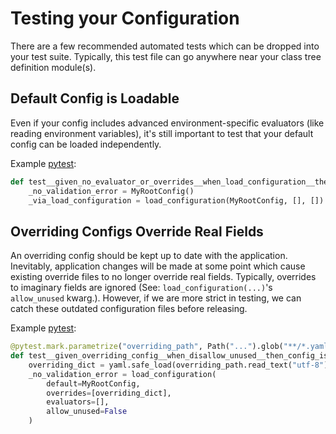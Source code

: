 # Testing your Configuration

There are a few recommended automated tests which can be dropped into your test suite. Typically, this test file
can go anywhere near your class tree definition module(s).

## Default Config is Loadable

Even if your config includes advanced environment-specific evaluators (like reading environment variables), it's still
important to test that your default config can be loaded independently.

Example [pytest](https://docs.pytest.org/en/stable/):

```python
def test__given_no_evaluator_or_overrides__when_load_configuration__then_defaults_are_used():
    _no_validation_error = MyRootConfig()
    _via_load_configuration = load_configuration(MyRootConfig, [], [])
```

## Overriding Configs Override Real Fields

An overriding config should be kept up to date with the application. Inevitably, application changes will be made at
some point which cause existing override files to no longer override real fields. Typically, overrides to imaginary
fields are ignored (See: `load_configuration(...)`'s `allow_unused` kwarg.). However, if we are more strict in testing,
we can catch these outdated configuration files before releasing.

Example [pytest](https://docs.pytest.org/en/stable/):

```python
@pytest.mark.parametrize("overriding_path", Path("...").glob("**/*.yaml"))
def test__given_overriding_config__when_disallow_unused__then_config_is_loaded(overriding_path: Path):
    overriding_dict = yaml.safe_load(overriding_path.read_text("utf-8"))
    _no_validation_error = load_configuration(
        default=MyRootConfig,
        overrides=[overriding_dict],
        evaluators=[],
        allow_unused=False
    )
```
